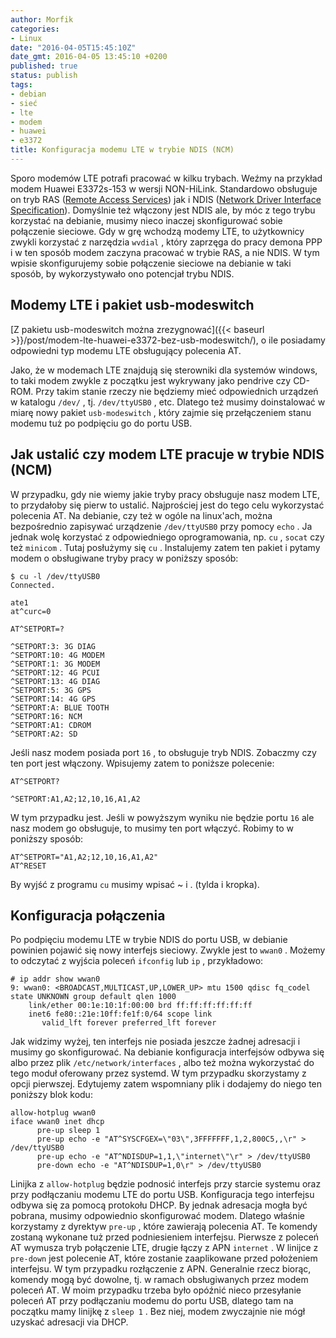 ```yaml
---
author: Morfik
categories:
- Linux
date: "2016-04-05T15:45:10Z"
date_gmt: 2016-04-05 13:45:10 +0200
published: true
status: publish
tags:
- debian
- sieć
- lte
- modem
- huawei
- e3372
title: Konfiguracja modemu LTE w trybie NDIS (NCM)
---
```


Sporo modemów LTE potrafi pracować w kilku trybach. Weźmy na przykład modem Huawei E3372s-153 w
wersji NON-HiLink. Standardowo obsługuje on tryb RAS ([Remote Access
Services](https://en.wikipedia.org/wiki/Remote_Access_Service)) jak i NDIS ([Network Driver
Interface Specification](https://en.wikipedia.org/wiki/Network_Driver_Interface_Specification)).
Domyślnie też włączony jest NDIS ale, by móc z tego trybu korzystać na debianie, musimy nieco
inaczej skonfigurować sobie połączenie sieciowe. Gdy w grę wchodzą modemy LTE, to użytkownicy zwykli
korzystać z narzędzia `wvdial` , który zaprzęga do pracy demona PPP i w ten sposób modem zaczyna
pracować w trybie RAS, a nie NDIS. W tym wpisie skonfigurujemy sobie połączenie sieciowe na debianie
w taki sposób, by wykorzystywało ono potencjał trybu NDIS.

<!--more-->
## Modemy LTE i pakiet usb-modeswitch

[Z pakietu usb-modeswitch można
zrezygnować]({{< baseurl >}}/post/modem-lte-huawei-e3372-bez-usb-modeswitch/), o ile posiadamy
odpowiedni typ modemu LTE obsługujący polecenia AT.

Jako, że w modemach LTE znajdują się sterowniki dla systemów windows, to taki modem zwykle z
początku jest wykrywany jako pendrive czy CD-ROM. Przy takim stanie rzeczy nie będziemy mieć
odpowiednich urządzeń w katalogu `/dev/` , tj. `/dev/ttyUSB0` , etc. Dlatego też musimy doinstalować
w miarę nowy pakiet `usb-modeswitch` , który zajmie się przełączeniem stanu modemu tuż po podpięciu
go do portu USB.

## Jak ustalić czy modem LTE pracuje w trybie NDIS (NCM)

W przypadku, gdy nie wiemy jakie tryby pracy obsługuje nasz modem LTE, to przydałoby się pierw to
ustalić. Najprościej jest do tego celu wykorzystać polecenia AT. Na debianie, czy też w ogóle na
linux'ach, można bezpośrednio zapisywać urządzenie `/dev/ttyUSB0` przy pomocy `echo` . Ja jednak
wolę korzystać z odpowiedniego oprogramowania, np. `cu` , `socat` czy też `minicom` . Tutaj
posłużymy się `cu` . Instalujemy zatem ten pakiet i pytamy modem o obsługiwane tryby pracy w
poniższy sposób:

    $ cu -l /dev/ttyUSB0
    Connected.

    ate1
    at^curc=0

    AT^SETPORT=?

    ^SETPORT:3: 3G DIAG
    ^SETPORT:10: 4G MODEM
    ^SETPORT:1: 3G MODEM
    ^SETPORT:12: 4G PCUI
    ^SETPORT:13: 4G DIAG
    ^SETPORT:5: 3G GPS
    ^SETPORT:14: 4G GPS
    ^SETPORT:A: BLUE TOOTH
    ^SETPORT:16: NCM
    ^SETPORT:A1: CDROM
    ^SETPORT:A2: SD

Jeśli nasz modem posiada port `16` , to obsługuje tryb NDIS. Zobaczmy czy ten port jest włączony.
Wpisujemy zatem to poniższe polecenie:

    AT^SETPORT?

    ^SETPORT:A1,A2;12,10,16,A1,A2

W tym przypadku jest. Jeśli w powyższym wyniku nie będzie portu `16` ale nasz modem go obsługuje, to
musimy ten port włączyć. Robimy to w poniższy sposób:

    AT^SETPORT="A1,A2;12,10,16,A1,A2"
    AT^RESET

By wyjść z programu `cu` musimy wpisać ~ i . (tylda i kropka).

## Konfiguracja połączenia

Po podpięciu modemu LTE w trybie NDIS do portu USB, w debianie powinien pojawić się nowy interfejs
sieciowy. Zwykle jest to `wwan0` . Możemy to odczytać z wyjścia poleceń `ifconfig` lub `ip` ,
przykładowo:

    # ip addr show wwan0
    9: wwan0: <BROADCAST,MULTICAST,UP,LOWER_UP> mtu 1500 qdisc fq_codel state UNKNOWN group default qlen 1000
        link/ether 00:1e:10:1f:00:00 brd ff:ff:ff:ff:ff:ff
        inet6 fe80::21e:10ff:fe1f:0/64 scope link
           valid_lft forever preferred_lft forever

Jak widzimy wyżej, ten interfejs nie posiada jeszcze żadnej adresacji i musimy go skonfigurować. Na
debianie konfiguracja interfejsów odbywa się albo przez plik `/etc/network/interfaces` , albo też
można wykorzystać do tego moduł oferowany przez systemd. W tym przypadku skorzystamy z opcji
pierwszej. Edytujemy zatem wspomniany plik i dodajemy do niego ten poniższy blok kodu:

    allow-hotplug wwan0
    iface wwan0 inet dhcp
          pre-up sleep 1
          pre-up echo -e "AT^SYSCFGEX=\"03\",3FFFFFFF,1,2,800C5,,\r" > /dev/ttyUSB0
          pre-up echo -e "AT^NDISDUP=1,1,\"internet\"\r" > /dev/ttyUSB0
          pre-down echo -e "AT^NDISDUP=1,0\r" > /dev/ttyUSB0

Linijka z `allow-hotplug` będzie podnosić interfejs przy starcie systemu oraz przy podłączaniu
modemu LTE do portu USB. Konfiguracja tego interfejsu odbywa się za pomocą protokołu DHCP. By jednak
adresacja mogła być pobrana, musimy odpowiednio skonfigurować modem. Dlatego właśnie korzystamy z
dyrektyw `pre-up` , które zawierają polecenia AT. Te komendy zostaną wykonane tuż przed
podniesieniem interfejsu. Pierwsze z poleceń AT wymusza tryb połączenie LTE, drugie łączy z APN
`internet` . W linijce z `pre-down` jest polecenie AT, które zostanie zaaplikowane przed położeniem
interfejsu. W tym przypadku rozłączenie z APN. Generalnie rzecz biorąc, komendy mogą być dowolne,
tj. w ramach obsługiwanych przez modem poleceń AT. W moim przypadku trzeba było opóźnić nieco
przesyłanie poleceń AT przy podłączaniu modemu do portu USB, dlatego tam na początku mamy linijkę z
`sleep 1` . Bez niej, modem zwyczajnie nie mógł uzyskać adresacji via DHCP.
